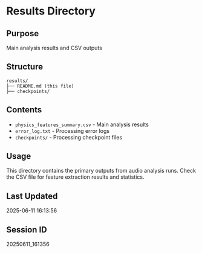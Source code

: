 # Results Directory

## Purpose
Main analysis results and CSV outputs

## Structure
```
results/
├── README.md (this file)
├── checkpoints/
```

## Contents
- `physics_features_summary.csv` - Main analysis results
- `error_log.txt` - Processing error logs
- `checkpoints/` - Processing checkpoint files

## Usage
This directory contains the primary outputs from audio analysis runs.
Check the CSV file for feature extraction results and statistics.

## Last Updated
2025-06-11 16:13:56

## Session ID
20250611_161356
